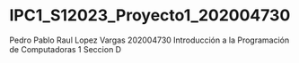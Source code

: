 # IPC1_S12023_Proyecto1_202004730
Pedro Pablo Raul Lopez Vargas
202004730
Introducción a la Programación de Computadoras 1 Seccion D
